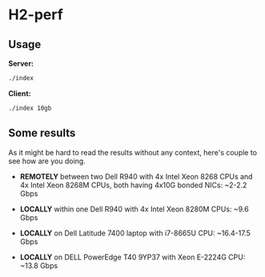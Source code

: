 H2-perf
=======

Usage
-----

**Server:**

```bash
./index
```

**Client:**

```bash
./index 10gb
```

Some results
------------

As it might be hard to read the results without any context, here's couple
to see how are you doing.

* **REMOTELY** between two Dell R940 with 4x Intel Xeon 8268 CPUs 
  and 4x Intel Xeon 8268M CPUs, both having 4x10G bonded NICs: ~2-2.2 Gbps

* **LOCALLY** within one Dell R940 with 4x Intel Xeon 8280M CPUs: ~9.6 Gbps

* **LOCALLY** on Dell Latitude 7400 laptop with i7-8665U CPU: ~16.4-17.5 Gbps

* **LOCALLY** on DELL PowerEdge T40 9YP37 with Xeon E-2224G CPU: ~13.8 Gbps

